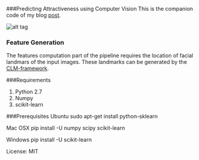###Predicting Attractiveness using Computer Vision
This is the companion code of my blog [post](http://www.learnopencv.com/computer-vision-for-predicting-facial-attractiveness/).

![alt tag](http://www.learnopencv.com/wp-content/uploads/2015/07/2_det_0.jpg)


### Feature Generation
The features computation part of the pipeline requires the location of facial landmars of the input images.
These landmarks can be generated by the [CLM-framework](https://github.com/TadasBaltrusaitis/CLM-framework).

###Requirements
1. Python 2.7
2. Numpy
3. scikit-learn

###Prerequisites
Ubuntu
sudo apt-get install python-sklearn

Mac OSX
pip install -U numpy scipy scikit-learn

Windows
pip install -U scikit-learn

License: MIT
